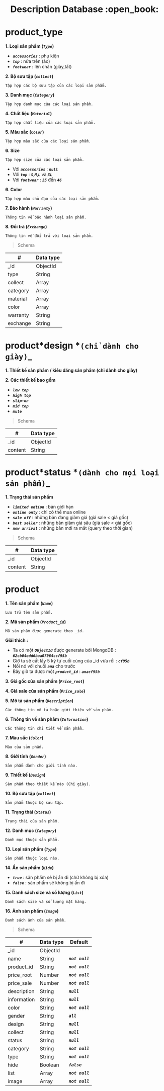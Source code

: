 <h1 align="center">Description Database :open_book:</h1>

# product_type

**1. Loại sản phẩm (_*`Type`*_)**

- _**`accessories`**_ : phụ kiện
- _**`top`**_ : nửa trên (áo)
- _**`footwear`**_ : lên chân (giày,tất)

**2. Bộ sưu tập (_*`collect`*_)**

    Tập hợp các bộ sưu tập của các loại sản phẩm.

**3. Danh mục (_*`Category`*_)**

    Tập hợp danh mục của các loại sản phẩm.

**4. Chất liệu (_*`Material`*_)**

    Tập hợp chất liệu của các loại sản phẩm.

**5. Màu sắc (_*`Color`*_)**

    Tập hợp màu sắc của các loại sản phẩm.

**6. Size**

    Tập hợp size của các loại sản phẩm.

- Với **_`accessories`_** : **_`null`_**
- Với **_`top`_** : **_`S`_**,**_`M`_**,**_`L`_** và **_`XL`_**
- Với **_`footwear`_** : **_`35`_** đến **_`46`_**

**6. Color**

    Tập hợp màu chủ đạo của các loại sản phẩm.

**7. Bảo hành (_*`Warranty`*_)**

    Thông tin về bảo hành loại sản phẩm.

**8. Đổi trả (_*`Exchange`*_)**

    Thông tin về đổi trả với loại sản phẩm.

> Schema

| #        | Data type |
| -------- | --------- |
| \_id     | ObjectId  |
| type     | String    |
| collect  | Array     |
| category | Array     |
| material | Array     |
| color    | Array     |
| warranty | String    |
| exchange | String    |

# product*design *`(chỉ dành cho giày)`\_

**1. Thiết kế sản phẩm / kiểu dáng sản phẩm (chỉ dành cho giày)**

**2. Các thiết kế bao gồm**

- _**`low top`**_
- _**`high top`**_
- _**`slip-on`**_
- _**`mid top`**_
- _**`mule`**_

> Schema

| #       | Data type |
| ------- | --------- |
| \_id    | ObjectId  |
| content | String    |

# product*status *`(dành cho mọi loại sản phẩm)`\_

**1. Trạng thái sản phẩm**

- _**`limited edtion`**_ : bản giới hạn
- _**`online only`**_ : chỉ có thể mua online
- _**`sale off`**_ : những bản đang giảm giá (giá sale < giá gốc)
- _**`best seller`**_ : những bản giảm giá sâu (giá sale < giá gốc)
- _**`new arrival`**_ : những bản mới ra mắt (query theo thời gian)

> Schema

| #       | Data type |
| ------- | --------- |
| \_id    | ObjectId  |
| content | String    |

# product

**1. Tên sản phẩm (_*`Name`*_)**

    Lưu trữ tên sản phẩm.

**2. Mã sản phẩm (_*`Product_id`*_)**

    Mã sản phẩm được generate theo _id.

**Giải thích :**

- Ta có một _**`ObjectId`**_ được generate bởi MongoDB : _**`62cb04edd6baa07964ccf95b`**_
- Giờ ta sẽ cắt lấy 5 ký tự cuối cùng của \_id vừa rồi : _**`cf95b`**_
- Nối nó với chuỗi _**`ana`**_ cho trước
- Bây giờ ta được một _**`product_id`**_ : _**`anacf95b`**_

**3. Giá gốc của sản phẩm (_*`Price_root`*_)**

**4. Giá sale của sản phẩm (_*`Price_sale`*_)**

**5. Mô tả sản phẩm (_*`Description`*_)**

    Các thông tin mô tả hoặc giới thiệu về sản phẩm.

**6. Thông tin về sản phẩm (_*`Information`*_)**

    Các thông tin chi tiết về sản phẩm.

**7. Màu sắc (_*`Color`*_)**

    Màu của sản phẩm.

**8. Giới tính (_*`Gender`*_)**

    Sản phẩm dành cho giới tính nào.

**9. Thiết kế (_*`Design`*_)**

    Sản phẩm theo thiết kế nào (Chỉ giày).

**10. Bộ sưu tập (_*`collect`*_)**

    Sản phẩm thuộc bộ sưu tập.

**11. Trạng thái (_*`Status`*_)**

    Trạng thái của sản phẩm.

**12. Danh mục (_*`Category`*_)**

    Danh mục thuộc sản phẩm.

**13. Loại sản phẩm (_*`Type`*_)**

    Sản phẩm thuộc loại nào.

**14. Ẩn sản phẩm (_*`Hide`*_)**

- **_`true`_** : sản phẩm sẽ bị ẩn đi (chứ không bị xóa)
- **_`false`_** : sản phẩm sẽ không bị ẩn đi

**15. Danh sách size và số lượng (_*`List`*_)**

    Danh sách size và số lượng mặt hàng.

**16. Ảnh sản phẩm (_*`Image`*_)**

    Danh sách ảnh của sản phẩm.

> Schema

| #           | Data type | Default          |
| ----------- | --------- | ---------------- |
| \_id        | ObjectId  |                  |
| name        | String    | **_`not null`_** |
| product_id  | String    | **_`not null`_** |
| price_root  | Number    | **_`not null`_** |
| price_sale  | Number    | **_`not null`_** |
| description | String    | **_`null`_**     |
| information | String    | **_`null`_**     |
| color       | String    | **_`not null`_** |
| gender      | String    | **_`all`_**      |
| design      | String    | **_`null`_**     |
| collect     | String    | **_`null`_**     |
| status      | String    | **_`null`_**     |
| category    | String    | **_`not null`_** |
| type        | String    | **_`not null`_** |
| hide        | Boolean   | **_`false`_**    |
| list        | Array     | **_`not null`_** |
| image       | Array     | **_`not null`_** |

<p style="padding : 1000px">1<p>
